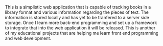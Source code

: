 This is a simplistic web application that is capable of tracking books in a library format and various information regarding the pieces of text. The information is stored locally and has yet to be tranfered to a server side storage. Once I learn more back-end programming and set up a framework to integrate that into the web application it will be released. This is another of my educational projects that are helping me learn front end programming and web development.